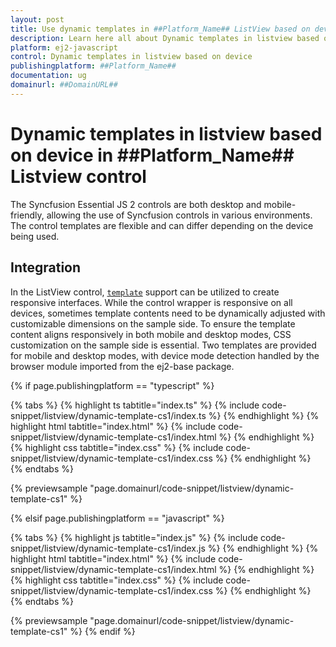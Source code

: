 ```yaml
---
layout: post
title: Use dynamic templates in ##Platform_Name## ListView based on device | Syncfusion
description: Learn here all about Dynamic templates in listview based on device in Syncfusion ##Platform_Name## Listview control of Syncfusion Essential JS 2 and more.
platform: ej2-javascript
control: Dynamic templates in listview based on device
publishingplatform: ##Platform_Name##
documentation: ug
domainurl: ##DomainURL##
---
```


# Dynamic templates in listview based on device in ##Platform_Name## Listview control

The Syncfusion Essential JS 2 controls are both desktop and mobile-friendly, allowing the use of Syncfusion controls in various environments. The control templates are flexible and can differ depending on the device being used.

## Integration

In the ListView control, [`template`](../../api/list-view/#template) support can be utilized to create responsive interfaces. While the control wrapper is responsive on all devices, sometimes template contents need to be dynamically adjusted with customizable dimensions on the sample side. To ensure the template content aligns responsively in both mobile and desktop modes, CSS customization on the sample side is essential. Two templates are provided for mobile and desktop modes, with device mode detection handled by the browser module imported from the ej2-base package.

{% if page.publishingplatform == "typescript" %}

 {% tabs %}
{% highlight ts tabtitle="index.ts" %}
{% include code-snippet/listview/dynamic-template-cs1/index.ts %}
{% endhighlight %}
{% highlight html tabtitle="index.html" %}
{% include code-snippet/listview/dynamic-template-cs1/index.html %}
{% endhighlight %}
{% highlight css tabtitle="index.css" %}
{% include code-snippet/listview/dynamic-template-cs1/index.css %}
{% endhighlight %}
{% endtabs %}

{% previewsample "page.domainurl/code-snippet/listview/dynamic-template-cs1" %}

{% elsif page.publishingplatform == "javascript" %}

{% tabs %}
{% highlight js tabtitle="index.js" %}
{% include code-snippet/listview/dynamic-template-cs1/index.js %}
{% endhighlight %}
{% highlight html tabtitle="index.html" %}
{% include code-snippet/listview/dynamic-template-cs1/index.html %}
{% endhighlight %}
{% highlight css tabtitle="index.css" %}
{% include code-snippet/listview/dynamic-template-cs1/index.css %}
{% endhighlight %}
{% endtabs %}

{% previewsample "page.domainurl/code-snippet/listview/dynamic-template-cs1" %}
{% endif %}